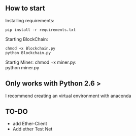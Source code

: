 ## How to start
Installing requirements:

    pip install -r requirements.txt


Starting BlockChain:

    chmod +x Blockchain.py
    python Blockchain.py


Startig Miner:
    chmod +x miner.py:    
    python miner.py
    

## Only works with Python 2.6 >

I recommend creating an virtual environment with anaconda

## TO-DO
- add Ether-Client
- Add ether Test Net
